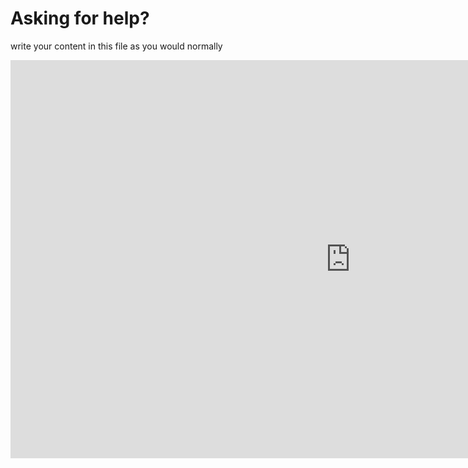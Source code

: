 <h1>Asking for help?</h1>
<p>write your content in this file as you would normally</p>
 
 <p><a href="https://www.proprofs.com/quiz-school/ugc/story.php?title=mzm3ndc3nw94of"</a></p>
 
 <iframe src="https://marisaviljoen044.h5p.com/content/1291527634530157617/embed" width="1088" height="637" frameborder="0" allowfullscreen="allowfullscreen" allow="autoplay *; geolocation *; microphone *; camera *; midi *; encrypted-media *"></iframe><script src="https://marisaviljoen044.h5p.com/js/h5p-resizer.js" charset="UTF-8"></script>


 

 
